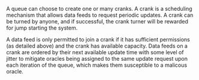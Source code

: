 A queue can choose to create one or many cranks. A crank is a scheduling
mechanism that allows data feeds to request periodic updates. A crank can be
turned by anyone, and if successful, the crank turner will be rewarded for jump
starting the system.

A data feed is only permitted to join a crank if it has sufficient permissions
(as detailed above) and the crank has available capacity. Data feeds on a crank
are ordered by their next available update time with some level of jitter to
mitigate oracles being assigned to the same update request upon each iteration
of the queue, which makes them susceptible to a malicous oracle.
